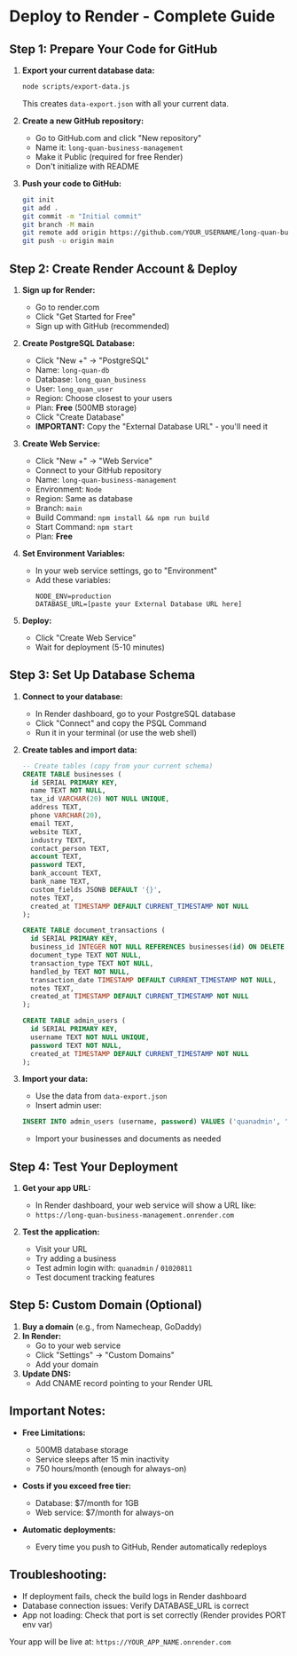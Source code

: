 # Deploy to Render - Complete Guide

## Step 1: Prepare Your Code for GitHub

1. **Export your current database data:**
   ```bash
   node scripts/export-data.js
   ```
   This creates `data-export.json` with all your current data.

2. **Create a new GitHub repository:**
   - Go to GitHub.com and click "New repository"
   - Name it: `long-quan-business-management`
   - Make it Public (required for free Render)
   - Don't initialize with README

3. **Push your code to GitHub:**
   ```bash
   git init
   git add .
   git commit -m "Initial commit"
   git branch -M main
   git remote add origin https://github.com/YOUR_USERNAME/long-quan-business-management.git
   git push -u origin main
   ```

## Step 2: Create Render Account & Deploy

1. **Sign up for Render:**
   - Go to render.com
   - Click "Get Started for Free"
   - Sign up with GitHub (recommended)

2. **Create PostgreSQL Database:**
   - Click "New +" → "PostgreSQL"
   - Name: `long-quan-db`
   - Database: `long_quan_business`
   - User: `long_quan_user`
   - Region: Choose closest to your users
   - Plan: **Free** (500MB storage)
   - Click "Create Database"
   - **IMPORTANT:** Copy the "External Database URL" - you'll need it

3. **Create Web Service:**
   - Click "New +" → "Web Service"
   - Connect to your GitHub repository
   - Name: `long-quan-business-management`
   - Environment: `Node`
   - Region: Same as database
   - Branch: `main`
   - Build Command: `npm install && npm run build`
   - Start Command: `npm start`
   - Plan: **Free**

4. **Set Environment Variables:**
   - In your web service settings, go to "Environment"
   - Add these variables:
     ```
     NODE_ENV=production
     DATABASE_URL=[paste your External Database URL here]
     ```

5. **Deploy:**
   - Click "Create Web Service"
   - Wait for deployment (5-10 minutes)

## Step 3: Set Up Database Schema

1. **Connect to your database:**
   - In Render dashboard, go to your PostgreSQL database
   - Click "Connect" and copy the PSQL Command
   - Run it in your terminal (or use the web shell)

2. **Create tables and import data:**
   ```sql
   -- Create tables (copy from your current schema)
   CREATE TABLE businesses (
     id SERIAL PRIMARY KEY,
     name TEXT NOT NULL,
     tax_id VARCHAR(20) NOT NULL UNIQUE,
     address TEXT,
     phone VARCHAR(20),
     email TEXT,
     website TEXT,
     industry TEXT,
     contact_person TEXT,
     account TEXT,
     password TEXT,
     bank_account TEXT,
     bank_name TEXT,
     custom_fields JSONB DEFAULT '{}',
     notes TEXT,
     created_at TIMESTAMP DEFAULT CURRENT_TIMESTAMP NOT NULL
   );

   CREATE TABLE document_transactions (
     id SERIAL PRIMARY KEY,
     business_id INTEGER NOT NULL REFERENCES businesses(id) ON DELETE CASCADE,
     document_type TEXT NOT NULL,
     transaction_type TEXT NOT NULL,
     handled_by TEXT NOT NULL,
     transaction_date TIMESTAMP DEFAULT CURRENT_TIMESTAMP NOT NULL,
     notes TEXT,
     created_at TIMESTAMP DEFAULT CURRENT_TIMESTAMP NOT NULL
   );

   CREATE TABLE admin_users (
     id SERIAL PRIMARY KEY,
     username TEXT NOT NULL UNIQUE,
     password TEXT NOT NULL,
     created_at TIMESTAMP DEFAULT CURRENT_TIMESTAMP NOT NULL
   );
   ```

3. **Import your data:**
   - Use the data from `data-export.json`
   - Insert admin user:
   ```sql
   INSERT INTO admin_users (username, password) VALUES ('quanadmin', '01020811');
   ```
   - Import your businesses and documents as needed

## Step 4: Test Your Deployment

1. **Get your app URL:**
   - In Render dashboard, your web service will show a URL like:
   - `https://long-quan-business-management.onrender.com`

2. **Test the application:**
   - Visit your URL
   - Try adding a business
   - Test admin login with: `quanadmin` / `01020811`
   - Test document tracking features

## Step 5: Custom Domain (Optional)

1. **Buy a domain** (e.g., from Namecheap, GoDaddy)
2. **In Render:**
   - Go to your web service
   - Click "Settings" → "Custom Domains"
   - Add your domain
3. **Update DNS:**
   - Add CNAME record pointing to your Render URL

## Important Notes:

- **Free Limitations:**
  - 500MB database storage
  - Service sleeps after 15 min inactivity
  - 750 hours/month (enough for always-on)

- **Costs if you exceed free tier:**
  - Database: $7/month for 1GB
  - Web service: $7/month for always-on

- **Automatic deployments:**
  - Every time you push to GitHub, Render automatically redeploys

## Troubleshooting:

- If deployment fails, check the build logs in Render dashboard
- Database connection issues: Verify DATABASE_URL is correct
- App not loading: Check that port is set correctly (Render provides PORT env var)

Your app will be live at: `https://YOUR_APP_NAME.onrender.com`